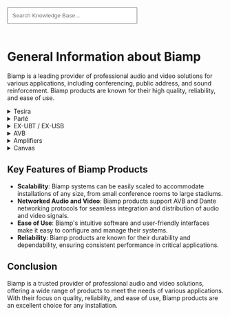 <link rel="stylesheet" href="../styles.css">
<script src="../search.js"></script>
<input type="text" id="searchBar" placeholder="Search Knowledge Base..." oninput="searchResources()" style="width: 60%; padding: 10px; margin-bottom: 20px">

# General Information about Biamp

Biamp is a leading provider of professional audio and video solutions for various applications, including conferencing, public address, and sound reinforcement. Biamp products are known for their high quality, reliability, and ease of use.

<details data-tags="tesira networked media systems dsp avb software">
  <summary>Tesira</summary>
  <div markdown="1">
  
  Tesira is Biamp's flagship platform for networked media systems. It offers a highly flexible and scalable solution for audio and video processing, routing, and distribution.

  - **TesiraFORTE**: A family of digital signal processors (DSPs) designed for conferencing and sound reinforcement applications.
  - **TesiraCONNECT**: A five-port AVB switch that simplifies the deployment of Tesira systems.
  - **Tesira Server**: A powerful server that provides centralized processing and control for Tesira systems.
  - **Tesira Software**: Intuitive software for configuring and managing Tesira systems.

  </div>
</details>

<details data-tags="parlé beamtracking microphones conferencing audio capture">
  <summary>Parlé</summary>
  <div markdown="1">
  
  Parlé is Biamp's line of beamtracking microphones designed for superior audio capture in conferencing environments.

  - **Parlé TCM-X**: A ceiling-mounted beamtracking microphone that provides 360-degree coverage.
  - **Parlé TTM-X**: A tabletop beamtracking microphone that offers flexible placement options.

  </div>
</details>

<details data-tags="ubt usb ex-ubt ex-usb bluetooth connectivity tesira">
  <summary>EX-UBT / EX-USB</summary>
  <div markdown="1">
  
  UBT (USB and Bluetooth) products provide versatile connectivity options for Tesira systems.

  - **Tesira EX-UBT**: An expander device that adds USB and Bluetooth audio capabilities to Tesira systems.
    - **Using the Tesira EX-UBT or EX-USB**: [Using the Tesira EX-UBT or EX-USB](https://support.biamp.com/Tesira/Control/Using_the_Tesira_EX-UBT_or_EX-USB)
      - This guide provides instructions on how to use the Tesira EX-UBT or EX-USB for audio and control applications.

  </div>
</details>

<details data-tags="avb audio video bridging ethernet tesira">
  <summary>AVB</summary>
  <div markdown="1">
  
  AVB (Audio Video Bridging) is an open standard for transporting audio and video over Ethernet. Biamp's AVB-enabled products ensure seamless integration and high-quality signal distribution.

  - **TesiraCONNECT**: A five-port AVB switch that simplifies the deployment of Tesira systems.

  </div>
</details>

<details data-tags="amplifiers audio amplification distribution tesira">
  <summary>Amplifiers</summary>
  <div markdown="1">
  
  Biamp offers a range of amplifiers designed for various applications, providing high-quality audio amplification and distribution.

  - **Tesira AMP-450BP**: A four-channel amplifier with PoE+ support, ideal for use with Tesira systems.
  - **Tesira AMP-8175R**: An eight-channel amplifier with robust performance and network connectivity.

  </div>
</details>

<details data-tags="canvas control software customizable interface tesira">
  <summary>Canvas</summary>
  <div markdown="1">
  
  Canvas is Biamp's control software that provides a customizable interface for managing Tesira systems.

  - **Tesira Canvas**: Software for creating custom control interfaces for Tesira systems.

  </div>
</details>

## Key Features of Biamp Products

- **Scalability**: Biamp systems can be easily scaled to accommodate installations of any size, from small conference rooms to large stadiums.
- **Networked Audio and Video**: Biamp products support AVB and Dante networking protocols for seamless integration and distribution of audio and video signals.
- **Ease of Use**: Biamp's intuitive software and user-friendly interfaces make it easy to configure and manage their systems.
- **Reliability**: Biamp products are known for their durability and dependability, ensuring consistent performance in critical applications.

## Conclusion

Biamp is a trusted provider of professional audio and video solutions, offering a wide range of products to meet the needs of various applications. With their focus on quality, reliability, and ease of use, Biamp products are an excellent choice for any installation.